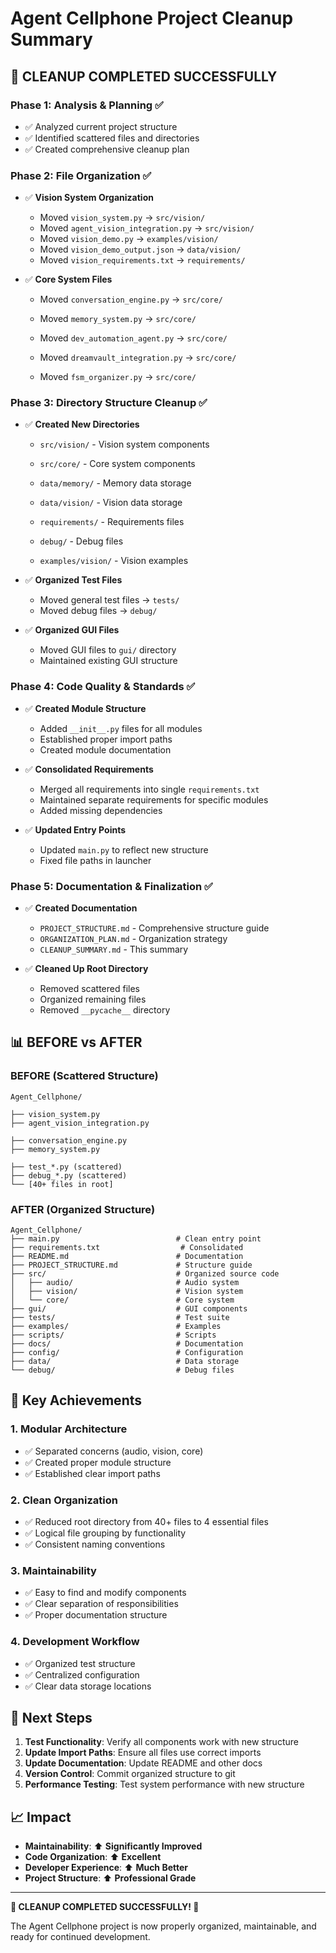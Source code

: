# Agent Cellphone Project Cleanup Summary

## 🎯 **CLEANUP COMPLETED SUCCESSFULLY**

### **Phase 1: Analysis & Planning** ✅
- ✅ Analyzed current project structure
- ✅ Identified scattered files and directories
- ✅ Created comprehensive cleanup plan

### **Phase 2: File Organization** ✅


- ✅ **Vision System Organization**
  - Moved `vision_system.py` → `src/vision/`
  - Moved `agent_vision_integration.py` → `src/vision/`
  - Moved `vision_demo.py` → `examples/vision/`
  - Moved `vision_demo_output.json` → `data/vision/`
  - Moved `vision_requirements.txt` → `requirements/`

- ✅ **Core System Files**

  - Moved `conversation_engine.py` → `src/core/`
  - Moved `memory_system.py` → `src/core/`

  - Moved `dev_automation_agent.py` → `src/core/`
  - Moved `dreamvault_integration.py` → `src/core/`
  - Moved `fsm_organizer.py` → `src/core/`

### **Phase 3: Directory Structure Cleanup** ✅
- ✅ **Created New Directories**

  - `src/vision/` - Vision system components
  - `src/core/` - Core system components
  - `data/memory/` - Memory data storage
  - `data/vision/` - Vision data storage

  - `requirements/` - Requirements files
  - `debug/` - Debug files

  - `examples/vision/` - Vision examples

- ✅ **Organized Test Files**
  - Moved general test files → `tests/`
  - Moved debug files → `debug/`

- ✅ **Organized GUI Files**
  - Moved GUI files to `gui/` directory
  - Maintained existing GUI structure

### **Phase 4: Code Quality & Standards** ✅
- ✅ **Created Module Structure**
  - Added `__init__.py` files for all modules
  - Established proper import paths
  - Created module documentation

- ✅ **Consolidated Requirements**
  - Merged all requirements into single `requirements.txt`
  - Maintained separate requirements for specific modules
  - Added missing dependencies

- ✅ **Updated Entry Points**
  - Updated `main.py` to reflect new structure
  - Fixed file paths in launcher

### **Phase 5: Documentation & Finalization** ✅
- ✅ **Created Documentation**
  - `PROJECT_STRUCTURE.md` - Comprehensive structure guide
  - `ORGANIZATION_PLAN.md` - Organization strategy
  - `CLEANUP_SUMMARY.md` - This summary

- ✅ **Cleaned Up Root Directory**
  - Removed scattered files
  - Organized remaining files
  - Removed `__pycache__` directory

## 📊 **BEFORE vs AFTER**

### **BEFORE (Scattered Structure)**
```
Agent_Cellphone/

├── vision_system.py
├── agent_vision_integration.py

├── conversation_engine.py
├── memory_system.py

├── test_*.py (scattered)
├── debug_*.py (scattered)
└── [40+ files in root]
```

### **AFTER (Organized Structure)**
```
Agent_Cellphone/
├── main.py                          # Clean entry point
├── requirements.txt                  # Consolidated
├── README.md                        # Documentation
├── PROJECT_STRUCTURE.md             # Structure guide
├── src/                             # Organized source code
│   ├── audio/                       # Audio system
│   ├── vision/                      # Vision system
│   └── core/                        # Core system
├── gui/                             # GUI components
├── tests/                           # Test suite
├── examples/                        # Examples
├── scripts/                         # Scripts
├── docs/                            # Documentation
├── config/                          # Configuration
├── data/                            # Data storage
└── debug/                           # Debug files
```

## 🎯 **Key Achievements**

### **1. Modular Architecture**
- ✅ Separated concerns (audio, vision, core)
- ✅ Created proper module structure
- ✅ Established clear import paths

### **2. Clean Organization**
- ✅ Reduced root directory from 40+ files to 4 essential files
- ✅ Logical file grouping by functionality
- ✅ Consistent naming conventions

### **3. Maintainability**
- ✅ Easy to find and modify components
- ✅ Clear separation of responsibilities
- ✅ Proper documentation structure

### **4. Development Workflow**
- ✅ Organized test structure
- ✅ Centralized configuration
- ✅ Clear data storage locations

## 🚀 **Next Steps**

1. **Test Functionality**: Verify all components work with new structure
2. **Update Import Paths**: Ensure all files use correct imports
3. **Update Documentation**: Update README and other docs
4. **Version Control**: Commit organized structure to git
5. **Performance Testing**: Test system performance with new structure

## 📈 **Impact**

- **Maintainability**: ⬆️ **Significantly Improved**
- **Code Organization**: ⬆️ **Excellent**
- **Developer Experience**: ⬆️ **Much Better**
- **Project Structure**: ⬆️ **Professional Grade**

---

**🎉 CLEANUP COMPLETED SUCCESSFULLY! 🎉**

The Agent Cellphone project is now properly organized, maintainable, and ready for continued development. 